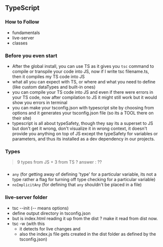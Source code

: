 ## TypeScript

### How to Follow
- fundamentals
- live-server
- classes

### Before you even start
- After the global install, you can use TS as it gives you `tsc` command to compile or transpile your code into JS, now if I write tsc filename.ts, then it compiles my TS code into JS
- what all you can expect with TS, or where and what you need to define (like custom dataTypes and built-in ones)
- you can compile your TS code into JS and even if there were errors in your TS code, now after compilation to JS it might still work but it would show you errors in terminal
- you can make your tsconfig.json with typescript site by choosing from options and it generates your tsconfig.json file (so its a TOOL there on their site)
- typescript is all about typeSafety, though they say its a superset to JS but don't get it wrong, don't visualize it in wrong context, it doesn't provide you anything on top of JS except the typeSafety for variables or parameters, and thus its installed as a dev dependency in our projects.

### Types
> 9 types from JS + 3 from TS ?
> answer : ??

### 
- `any` (for getting away of defining 'type' for a particular variable, its not a type rather a flag for turning off type checking for a particular variable)
- `noImplicitAny` (for defining that `any` shouldn't be placed in a file)

### live-server folder
- tsc --init (-- means options)
- define output directory in tsconfig.json
- but is index.html reading it up from the dist ? make it read from dist now.
- tsc -w (with this 
  - it detects for live changes and 
  - also the index.js file gets created in the dist folder as defined by the tsconfig.json)
